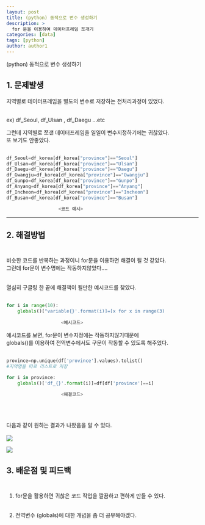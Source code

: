 ```yaml
---
layout: post
title: (python) 동적으로 변수 생성하기 
description: >
  for 문을 이용하여 데이터프레임 쪼개기
categories: [data] 
tags: [python]
author: author1
---
```


(python) 동적으로 변수 생성하기

##  1. 문제발생

지역별로 데이터프레임을 별도의 변수로 저장하는 전처리과정이 있었다. <br><br>

ex)  df_Seoul, df_Ulsan , df_Daegu ...etc  <br>

그런데 지역별로 쪼갠 데이터프레임을 일일이 변수지정하기에는 귀찮았다. <br>
또 보기도 안좋았다.<br><br>

```python
df_Seoul=df_korea[df_korea["province"]=="Seoul"]
df_Ulsan=df_korea[df_korea["province"]=="Ulsan"]
df_Daegu=df_korea[df_korea["province"]=="Daegu"]
df_Gwangju=df_korea[df_korea["province"]=="Gwangju"]
df_Gunpo=df_korea[df_korea["province"]=="Gunpo"]
df_Anyang=df_korea[df_korea["province"]=="Anyang"]
df_Incheon=df_korea[df_korea["province"]=="Incheon"]
df_Busan=df_korea[df_korea["province"]=="Busan"]

                   <코드 예시>
```

---

## 2. 해결방법 <br><br>

비슷한 코드를 반복하는 과정이니 for문을 이용하면 해결이 될 것 같았다. <br>
그런데 for문이 변수명에는 작동하지않았다....<br><br>

열심히 구글링 한 끝에 해결책이 될만한 예시코드를 찾았다.  <br><br>

```python 
for i in range(10):
	globals()["variable{}'.format(i)]=[x for x in range(3)
    
                    <예시코드>
```

예시코드를 보면, for문이 변수지정에는 작동하지않기때문에  <br>
globals()를 이용하여 전역변수에서도 구문이 작동할 수 있도록 해주었다. <br><br>

```python
province=np.unique(df['province'].values).tolist()
#지역명을 따로 리스트로 저장

for i in province:
    globals()['df_{}'.format(i)]=df[df['province']==i]
    
                    <해결코드>
```
<br><br>

다음과 같이 원하는 결과가 나왔음을 알 수 있다. <br><br>
![](https://images.velog.io/images/datata29/post/9b1dc710-a89d-477c-9ce6-94581e82def7/province.png)

![](https://images.velog.io/images/datata29/post/95436f35-58d2-4cd1-8172-2b44f3641260/cafethumb.pstatic.net.png)

## 3. 배운점 및 피드백 <br><br>

1. for문을 활용하면 귀찮은 코드 작업을 깔끔하고 편하게 만들 수 있다. <br><br>

2. 전역변수 (globals)에 대한 개념을 좀 더 공부해야겠다. <br><br>